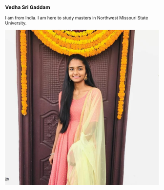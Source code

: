 ### Vedha Sri Gaddam

I am from India. I am here to study masters in Northwest Missouri State University.

![VedhaSri image](image.jpg)